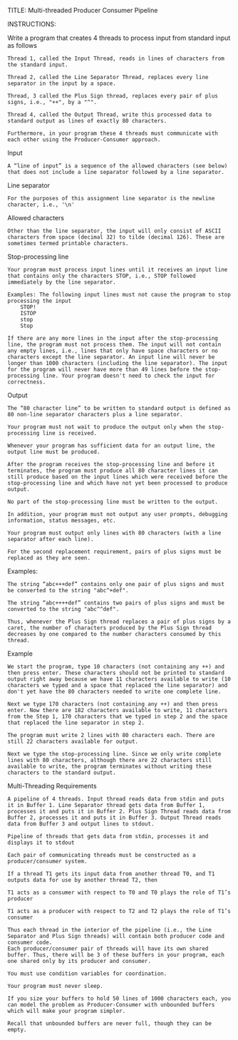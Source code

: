 TITLE: Multi-threaded Producer Consumer Pipeline

INSTRUCTIONS: 

Write a program that creates 4 threads to process input from standard input as follows

	Thread 1, called the Input Thread, reads in lines of characters from the standard input.

	Thread 2, called the Line Separator Thread, replaces every line separator in the input by a space.

	Thread, 3 called the Plus Sign thread, replaces every pair of plus signs, i.e., "++", by a "^".

	Thread 4, called the Output Thread, write this processed data to standard output as lines of exactly 80 characters.

	Furthermore, in your program these 4 threads must communicate with each other using the Producer-Consumer approach. 

Input

  	A “line of input” is a sequence of the allowed characters (see below) that does not include a line separator followed by a line separator.

Line separator

	For the purposes of this assignment line separator is the newline character, i.e., '\n'
  
Allowed characters

  	Other than the line separator, the input will only consist of ASCII characters from space (decimal 32) to tilde (decimal 126). These are sometimes termed printable characters.
  
Stop-processing line

  	Your program must process input lines until it receives an input line that contains only the characters STOP, i.e., STOP followed immediately by the line separator.
  
	Examples: The following input lines must not cause the program to stop processing the input
		STOP!
		ISTOP
		stop
		Stop
    
	If there are any more lines in the input after the stop-processing line, the program must not process them. The input will not contain any empty lines, i.e., lines that only have space characters or no characters except the line separator. An input line will never be longer than 1000 characters (including the line separator). The input for the program will never have more than 49 lines before the stop-processing line. Your program doesn't need to check the input for correctness.

Output

	The “80 character line” to be written to standard output is defined as 80 non-line separator characters plus a line separator.

	Your program must not wait to produce the output only when the stop-processing line is received.

	Whenever your program has sufficient data for an output line, the output line must be produced.

	After the program receives the stop-processing line and before it terminates, the program must produce all 80 character lines it can still produce based on the input lines which were received before the stop-processing line and which have not yet been processed to produce output.

	No part of the stop-processing line must be written to the output.

	In addition, your program must not output any user prompts, debugging information, status messages, etc.

	Your program must output only lines with 80 characters (with a line separator after each line).

	For the second replacement requirement, pairs of plus signs must be replaced as they are seen.

Examples:

	The string “abc+++def” contains only one pair of plus signs and must be converted to the string "abc^+def".

	The string “abc++++def” contains two pairs of plus signs and must be converted to the string "abc^^def".

	Thus, whenever the Plus Sign thread replaces a pair of plus signs by a caret, the number of characters produced by the Plus Sign thread decreases by one compared to the number characters consumed by this thread.

Example

	We start the program, type 10 characters (not containing any ++) and then press enter. These characters should not be printed to standard output right away because we have 11 characters available to write (10 characters we typed and a space that replaced the line separator) and don't yet have the 80 characters needed to write one complete line.

	Next we type 170 characters (not containing any ++) and then press enter. Now there are 182 characters available to write, 11 characters from the Step 1, 170 characters that we typed in step 2 and the space that replaced the line separator in step 2.

	The program must write 2 lines with 80 characters each. There are still 22 characters available for output.

	Next we type the stop-processing line. Since we only write complete lines with 80 characters, although there are 22 characters still available to write, the program terminates without writing these characters to the standard output.

Multi-Threading Requirements

	A pipeline of 4 threads. Input thread reads data from stdin and puts it in Buffer 1. Line Separator thread gets data from Buffer 1, processes it and puts it in Buffer 2. Plus Sign Thread reads data from Buffer 2, processes it and puts it in Buffer 3. Output Thread reads data from Buffer 3 and output lines to stdout.

	Pipeline of threads that gets data from stdin, processes it and displays it to stdout

	Each pair of communicating threads must be constructed as a producer/consumer system.

	If a thread T1 gets its input data from another thread T0, and T1 outputs data for use by another thread T2, then

	T1 acts as a consumer with respect to T0 and T0 plays the role of T1’s producer

	T1 acts as a producer with respect to T2 and T2 plays the role of T1’s consumer

	Thus each thread in the interior of the pipeline (i.e., the Line Separator and Plus Sign threads) will contain both producer code and consumer code.
	Each producer/consumer pair of threads will have its own shared buffer. Thus, there will be 3 of these buffers in your program, each one shared only by its producer and consumer.

	You must use condition variables for coordination.

	Your program must never sleep.

	If you size your buffers to hold 50 lines of 1000 characters each, you can model the problem as Producer-Consumer with unbounded buffers which will make your program simpler.

	Recall that unbounded buffers are never full, though they can be empty.
